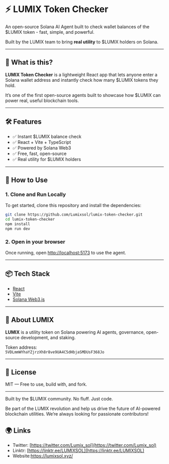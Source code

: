 # ⚡️ LUMIX Token Checker

An open-source Solana AI Agent built to check wallet balances of the $LUMIX token - fast, simple, and powerful.

Built by the LUMIX team to bring **real utility** to $LUMIX holders on Solana.

---

## 🤖 What is this?

**LUMIX Token Checker** is a lightweight React app that lets anyone enter a Solana wallet address and instantly check how many $LUMIX tokens they hold.

It’s one of the first open-source agents built to showcase how $LUMIX can power real, useful blockchain tools.

---

## 🛠️ Features

- ✅ Instant $LUMIX balance check
- ✅ React + Vite + TypeScript
- ✅ Powered by Solana Web3
- ✅ Free, fast, open-source
- ✅ Real utility for $LUMIX holders

---

## 🔧 How to Use

### 1. Clone and Run Locally

To get started, clone this repository and install the dependencies:

```bash
git clone https://github.com/Lumixsol/lumix-token-checker.git
cd lumix-token-checker
npm install
npm run dev
```

### 2. Open in your browser

Once running, open [http://localhost:5173](http://localhost:5173) to use the agent.

---

## 📦 Tech Stack

- [React](https://react.dev/)
- [Vite](https://vitejs.dev/)
- [Solana Web3.js](https://solana-labs.github.io/solana-web3.js/)

---

## 🧬 About LUMIX

**LUMIX** is a utility token on Solana powering AI agents, governance, open-source development, and staking.

Token address:  
`5VDLmmWYhaYZjrzXh8r8ve9UA4C5dHbjaSMDUsF368Jo`

---

## 📌 License

MIT — Free to use, build with, and fork.

---

Built by the $LUMIX community. No fluff. Just code.

Be part of the LUMIX revolution and help us drive the future of AI-powered blockchain utilities. We’re always looking for passionate contributors!

## 🌍 Links

- Twitter: [https://twitter.com/Lumix_sol](https://twitter.com/Lumix_sol)
- Linktr: [https://linktr.ee/LUMIXSOL](https://linktr.ee/LUMIXSOL)  
- Website:https://lumixsol.xyz/
